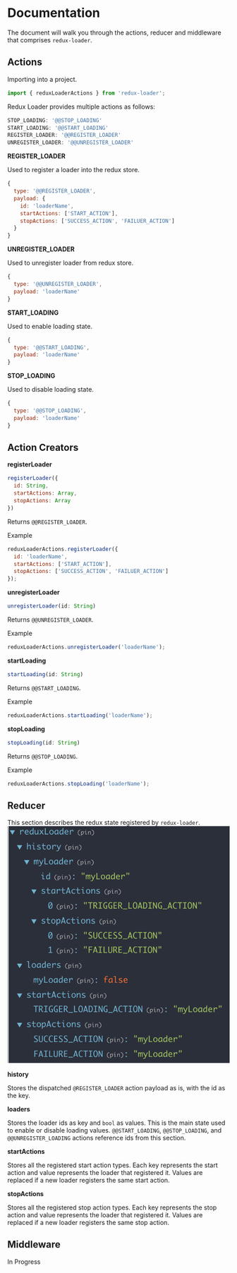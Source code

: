 # Documentation
The document will walk you through the actions, reducer and middleware that comprises `redux-loader`.

## Actions

Importing into a project.
```js
import { reduxLoaderActions } from 'redux-loader';
```

Redux Loader provides multiple actions as follows:
```js
STOP_LOADING: '@@STOP_LOADING'
START_LOADING: '@@START_LOADING'
REGISTER_LOADER: '@@REGISTER_LOADER'
UNREGISTER_LOADER: '@@UNREGISTER_LOADER'
```

**REGISTER_LOADER**

Used to register a loader into the redux store.
```js
{
  type: '@@REGISTER_LOADER',
  payload: {
    id: 'loaderName',
    startActions: ['START_ACTION'],
    stopActions: ['SUCCESS_ACTION', 'FAILUER_ACTION']
  }
}
```

**UNREGISTER_LOADER**

Used to unregister loader from redux store.

```js
{
  type: '@@UNREGISTER_LOADER',
  payload: 'loaderName'
}
```

**START_LOADING**

Used to enable loading state.

```js
{
  type: '@@START_LOADING',
  payload: 'loaderName'
}
```

**STOP_LOADING**

Used to disable loading state.

```js
{
  type: '@@STOP_LOADING',
  payload: 'loaderName'
}
```

## Action Creators

**registerLoader**

```js
registerLoader({
  id: String,
  startActions: Array,
  stopActions: Array
})
```

Returns `@@REGISTER_LOADER`.

Example
```js
reduxLoaderActions.registerLoader({
  id: 'loaderName',
  startActions: ['START_ACTION'],
  stopActions: ['SUCCESS_ACTION', 'FAILUER_ACTION']
});
```

**unregisterLoader**

```js
unregisterLoader(id: String)
```

Returns `@@UNREGISTER_LOADER`.

Example
```js
reduxLoaderActions.unregisterLoader('loaderName');
```

**startLoading**

```js
startLoading(id: String)
```

Returns `@@START_LOADING`.

Example
```js
reduxLoaderActions.startLoading('loaderName');
```

**stopLoading**

```js
stopLoading(id: String)
```

Returns `@@STOP_LOADING`.

Example
```js
reduxLoaderActions.stopLoading('loaderName');
```

## Reducer

This section describes the redux state registered by `redux-loader`.
![Redux Loader State](/example-state.png "Redux Loader State")

**history**

Stores the dispatched `@REGISTER_LOADER` action payload as is, with the id as the key.

**loaders**

Stores the loader ids as key and `bool` as values. This is the main state used to enable or disable loading values. `@@START_LOADING`, `@@STOP_LOADING`, and `@@UNREGISTER_LOADING` actions reference ids from this section.

**startActions**

Stores all the registered start action types. Each key represents the start action and value represents the loader that registered it. Values are replaced if a new loader registers the same start action.

**stopActions**

Stores all the registered stop action types. Each key represents the stop action and value represents the loader that registered it. Values are replaced if a new loader registers the same stop action.

## Middleware
In Progress
